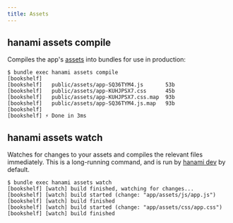 ```yaml
---
title: Assets
---
```


## hanami assets compile

Compiles the app's [assets](/v2.2/actions/overview) into bundles for use in production:

```shell
$ bundle exec hanami assets compile
[bookshelf]
[bookshelf]   public/assets/app-SQ36TYM4.js       53b
[bookshelf]   public/assets/app-KUHJPSX7.css      45b
[bookshelf]   public/assets/app-KUHJPSX7.css.map  93b
[bookshelf]   public/assets/app-SQ36TYM4.js.map   93b
[bookshelf]
[bookshelf] ⚡ Done in 3ms
```

## hanami assets watch

Watches for changes to your assets and compiles the relevant files immediately. This is a long-running command, and is run by [hanami dev](/v2.2/commands/dev) by default.

```shell
$ bundle exec hanami assets watch
[bookshelf] [watch] build finished, watching for changes...
[bookshelf] [watch] build started (change: "app/assets/js/app.js")
[bookshelf] [watch] build finished
[bookshelf] [watch] build started (change: "app/assets/css/app.css")
[bookshelf] [watch] build finished
```
